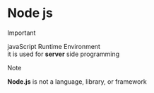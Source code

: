 # Node js 
> [!IMPORTANT]
> javaScript Runtime Environment\
> it is used for **server** side programming

> [!NOTE]
> **Node.js** is not a language, library, or framework